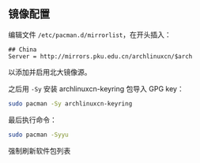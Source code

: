 ## 镜像配置

编辑文件 `/etc/pacman.d/mirrorlist`，在开头插入：
```unix-conf
## China
Server = http://mirrors.pku.edu.cn/archlinuxcn/$arch
```
以添加并启用北大镜像源。

之后用 `-Sy` 安装 archlinuxcn-keyring 包导入 GPG key：
```bash
sudo pacman -Sy archlinuxcn-keyring
```

最后执行命令：
```bash
sudo pacman -Syyu
```
强制刷新软件包列表
